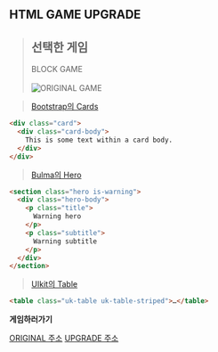 ## HTML GAME UPGRADE

> **선택한 게임**
> -----------
> BLOCK GAME<br><br>
> ![ORIGINAL GAME](https://user-images.githubusercontent.com/101097019/202085982-7365a0c5-baf9-4e43-af81-bbe0ebf14b60.png)



> [Bootstrap의 Cards](https://getbootstrap.com/docs/5.2/components/card/)
```html
<div class="card">
  <div class="card-body">
    This is some text within a card body.
  </div>
</div>
```
> [Bulma의 Hero](https://bulma.io/documentation/layout/hero/)
```html
<section class="hero is-warning">
  <div class="hero-body">
    <p class="title">
      Warning hero
    </p>
    <p class="subtitle">
      Warning subtitle
    </p>
  </div>
</section>
```
> [UIkit의 Table](https://getuikit.com/docs/table)
```html
<table class="uk-table uk-table-striped">…</table>
```

**게임하러가기**

[ORIGINAL 주소](https://hyeon317.github.io/original_html.github.io/)
[UPGRADE 주소](https://hyeon317.github.io/html_project.github.io/)
